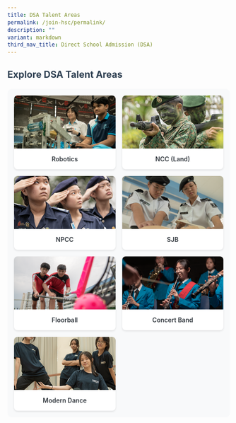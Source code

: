 ```yaml
---
title: DSA Talent Areas
permalink: /join-hsc/permalink/
description: ""
variant: markdown
third_nav_title: Direct School Admission (DSA)
---
```

<style>
    .main-title {
        color: #2c3e50;
        margin-bottom: 20px;
    }
    .cca-grid {
        display: grid;
        grid-template-columns: repeat(auto-fit, minmax(200px, 1fr)); 
        gap: 15px; 
        padding: 15px; 
        background-color: #f8f9fa;
        border-radius: 10px;
    }
    .cca-card {
        background-color: #fff;
        border-radius: 8px;
        box-shadow: 0 2px 4px rgba(0, 0, 0, 0.1);
        transition: transform 0.2s ease-in-out, box-shadow 0.2s ease-in-out;
    }
    .cca-card:hover {
        transform: translateY(-3px);
        box-shadow: 0 4px 8px rgba(0, 0, 0, 0.15);
    }
    .cca-image-container {
        width: 100%;
        height: 120px;
        overflow: hidden;
        border-top-left-radius: 8px;
        border-top-right-radius: 8px;
    }
    .cca-image {
        width: 100%;
        height: 100%;
        object-fit: cover;
        display: block;
    }
    .cca-info {
        padding: 10px;
        text-align: center;
    }
    .cca-title {
        font-size: 1em; 
        margin: 5px 0;
        color: #343a40;
        font-weight: 600;
    }
    .cca-link {
        text-decoration: none;
        color: inherit;
    }
    .cca-link:hover {
        color: #007bff;
    }
</style>

<h2 class="main-title">Explore DSA Talent Areas</h2>
<section class="cca-grid">
    <div class="cca-card">
        <div class="cca-image-container">
            <img class="cca-image" alt="CCA Robotics Team" src="/images/CCA/cca robotics tab 4.png">
        </div>
        <div class="cca-info">
            <p class="cca-title"><a class="cca-link" title="Learn more about Robotics" href="/hsc-experience/Co-Curriculum/robotics/permalink/">Robotics</a></p>
        </div>
    </div>
    <div class="cca-card">
        <div class="cca-image-container">
            <img class="cca-image" alt="NCC CCA" src="/images/CCA/Ncc.png">
        </div>
        <div class="cca-info">
            <p class="cca-title"><a class="cca-link" title="Discover NCC (Land)" href="/hsc-experience/Co-Curriculum/ncc/permalink/">NCC (Land)</a></p>
        </div>
    </div>
    <div class="cca-card">
        <div class="cca-image-container">
            <img class="cca-image" alt="NPCC CCA" src="/images/CCA/Npcc.png">
        </div>
        <div class="cca-info">
            <p class="cca-title"><a class="cca-link" title="Explore NPCC" href="/hsc-experience/Co-Curriculum/npcc/permalink/">NPCC</a></p>
        </div>
    </div>
    <div class="cca-card">
        <div class="cca-image-container">
            <img class="cca-image" alt="CCA SJB" src="/images/CCA/cca sjb.png">
        </div>
        <div class="cca-info">
            <p class="cca-title"><a class="cca-link" title="Learn about SJB" href="/hsc-experience/Co-Curriculum/stjohnbrigade/permalink/">SJB</a></p>
        </div>
    </div>
    <div class="cca-card">
        <div class="cca-image-container">
            <img class="cca-image" alt="CCA Floorball Team" src="/images/CCA/cca floorball tab1.png">
        </div>
        <div class="cca-info">
            <p class="cca-title"><a class="cca-link" title="Explore Floorball" href="/hsc-experience/Co-Curriculum/floorball/permalink/">Floorball</a></p>
        </div>
    </div>
    <div class="cca-card">
        <div class="cca-image-container">
            <img class="cca-image" alt="Concert band CCA" src="/images/CCA/cca band tab 1.png">
        </div>
        <div class="cca-info">
            <p class="cca-title"><a class="cca-link" title="Discover Concert Band" href="/hsc-experience/Co-Curriculum/concert-band/permalink/">Concert Band</a></p>
        </div>
    </div>
    <div class="cca-card">
        <div class="cca-image-container">
            <img class="cca-image" alt="Modern Dance CCA" src="/images/CCA/Dance.png">
        </div>
        <div class="cca-info">
            <p class="cca-title"><a class="cca-link" title="Learn about Modern Dance" href="/hsc-experience/Co-Curriculum/dance-club/permalink/">Modern Dance</a></p>
        </div>
    </div>
</section>